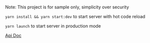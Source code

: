 Note: This project is for sample only, simplicity over security

`yarn install && yarn start:dev` to start server with hot code reload

`yarn launch` to start server in production mode

[Api Doc](doc)
